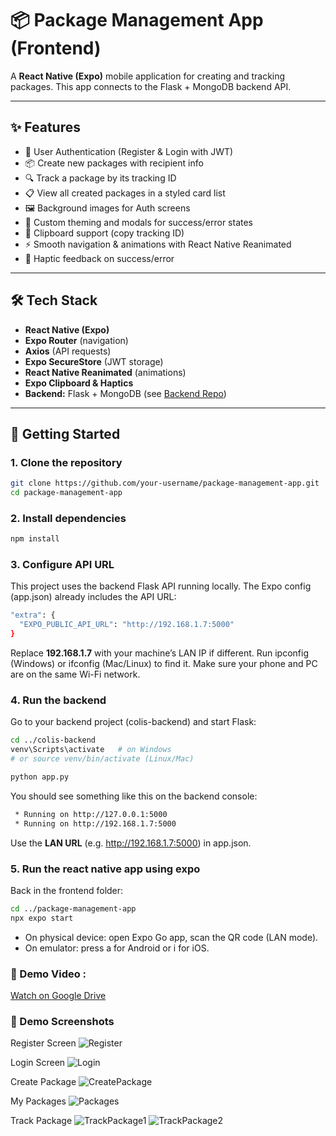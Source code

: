 # 📦 Package Management App (Frontend)

A **React Native (Expo)** mobile application for creating and tracking packages.
This app connects to the Flask + MongoDB backend API.

---

## ✨ Features

- 🔑 User Authentication (Register & Login with JWT)
- 📦 Create new packages with recipient info
- 🔍 Track a package by its tracking ID
- 📋 View all created packages in a styled card list
- 🖼 Background images for Auth screens
- 🎨 Custom theming and modals for success/error states
- 📲 Clipboard support (copy tracking ID)
- ⚡ Smooth navigation & animations with React Native Reanimated
- 🔔 Haptic feedback on success/error

---

## 🛠️ Tech Stack

- **React Native (Expo)**
- **Expo Router** (navigation)
- **Axios** (API requests)
- **Expo SecureStore** (JWT storage)
- **React Native Reanimated** (animations)
- **Expo Clipboard & Haptics**
- **Backend:** Flask + MongoDB (see [Backend Repo](https://github.com/aziztarous1999/Package-Management-App-Backend))

---

## 🚀 Getting Started

### 1. Clone the repository

```bash
git clone https://github.com/your-username/package-management-app.git
cd package-management-app
```

### 2. Install dependencies

```bash
npm install
```

### 3. Configure API URL

This project uses the backend Flask API running locally.
The Expo config (app.json) already includes the API URL:

```bash
"extra": {
  "EXPO_PUBLIC_API_URL": "http://192.168.1.7:5000"
}
```

Replace **192.168.1.7** with your machine’s LAN IP if different.
Run ipconfig (Windows) or ifconfig (Mac/Linux) to find it.
Make sure your phone and PC are on the same Wi-Fi network.

### 4. Run the backend

Go to your backend project (colis-backend) and start Flask:

```bash
cd ../colis-backend
venv\Scripts\activate   # on Windows
# or source venv/bin/activate (Linux/Mac)

python app.py
```

You should see something like this on the backend console:

```bash
 * Running on http://127.0.0.1:5000
 * Running on http://192.168.1.7:5000
```

Use the **LAN URL** (e.g. http://192.168.1.7:5000) in app.json.

### 5. Run the react native app using expo

Back in the frontend folder:

```bash
cd ../package-management-app
npx expo start
```

* On physical device: open Expo Go app, scan the QR code (LAN mode).
* On emulator: press a for Android or i for iOS.

### 🎥 Demo Video :
[Watch on Google Drive](https://drive.google.com/file/d/1wR7BkxInR3urzqG3MBhulWv0r8p15IMa/view?usp=sharing)

### 📸 Demo Screenshots

Register Screen
![Register](https://github.com/aziztarous1999/Package-Management-App-Frontend/blob/main/demo/1.jpg)


Login Screen
![Login](https://github.com/aziztarous1999/Package-Management-App-Frontend/blob/main/demo/2.jpg)


Create Package
![CreatePackage](https://github.com/aziztarous1999/Package-Management-App-Frontend/blob/main/demo/4.jpg)


My Packages
![Packages](https://github.com/aziztarous1999/Package-Management-App-Frontend/blob/main/demo/3.jpg)


Track Package
![TrackPackage1](https://github.com/aziztarous1999/Package-Management-App-Frontend/blob/main/demo/5.jpg)
![TrackPackage2](https://github.com/aziztarous1999/Package-Management-App-Frontend/blob/main/demo/6.jpg)